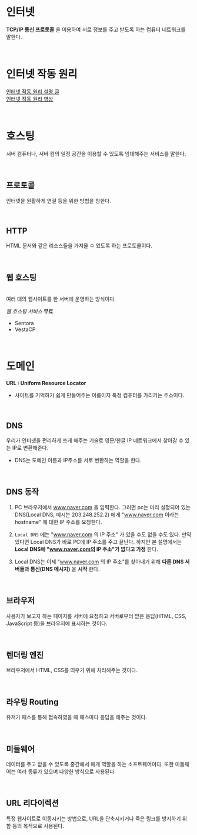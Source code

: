 # 인터넷 

__TCP/IP 통신 프로토콜__ 을 이용하여 서로 정보를 주고 받도록 하는 컴퓨터 네트워크를 말한다.  

<br>

# 인터넷 작동 원리

[인터넷 작동 원리 설명 글](https://developer.mozilla.org/ko/docs/Learn/Common_questions/How_does_the_Internet_work)  <br>
[인터넷 작동 원리 영상 ](https://www.youtube.com/watch?v=o5yBl59wRbY&ab_channel=%EA%B3%B5%ED%95%99%EC%BD%94%EB%84%88)

<br>


# 호스팅

서버 컴퓨터나, 서버 컴의 일정 공간을 이용할 수 있도록 임대해주는 서비스를 말한다.  

<br>

## 프로토콜 

인터넷을 원활하게 연결 등을 위한 방법을 칭한다.

<br>

## HTTP 

HTML 문서와 같은 리소스들을 가져올 수 있도록 하는 프로토콜이다.

<br>

## 웹 호스팅

<br>
여러 대의 웹사이트를 한 서버에 운영하는 방식이다. 
<br>

_웹 호스팅 서비스_
 __무료__
  - Sentora
  - VestaCP

<br>

# 도메인

__URL : Uniform Resource Locator__

 - 사이트를 기억하기 쉽게 만들어주는 이름이자 특정 컴퓨터를 가리키는 주소이다.

 <br>

## DNS 

우리가 인터넷을 편리하게 쓰게 해주는 기술로 영문/한글 IP 네트워크에서 찾아갈 수 있는 IP로 변환해준다.

- DNS는 도메인 이름과 IP주소를 서로 변환하는 역할을 한다.

<br>

## DNS 동작

1. PC 브라우저에서 www.naver.com 을 입력한다. 그러면 pc는 미리 설정되어 있는 DNS(Local DNS, 예시는 203.248.252.2) 에게 "www.naver.com 이라는 hostname" 에 대한 IP 주소를 요청한다.

2. ``Local DNS`` 에는 "www.naver.com 의 IP 주소" 가 있을 수도 없을 수도 있다. 만약 있다면 Local DNS가 바로 PC에 IP 주소를 주고 끝난다. 하지만 본 설명에서는 __Local DNS에 "www.naver.com의 IP 주소"가 없다고 가정__ 한다.

3. Local DNS는 이제 "www.naver.com 의 IP 주소"를 찾아내기 위해 __다른 DNS 서버들과 통신(DNS 메시지)__ 을 __시작__ 한다.

<br>

## 브라우저

사용자가 보고자 하는 페이지를 서버에 요청하고 서버로부터 받은 응답(HTML, CSS, JavaScript 등)을 브라우저에 표시하는 것이다.

<br>

## 렌더링 엔진

브라우저에서 HTML, CSS를 띄우기 위해 처리해주는 것이다.

<br>

## 라우팅 Routing

유저가 패스를 통해 접속하였을 때 패스마다 응답을 해주는 것이다.

<br>

## 미들웨어

  데이터를 주고 받을 수 있도록 중간에서 매개 역할을 하는 소프트웨어이다.
  또한 미들웨어는 여러 종류가 있으며 다양한 방식으로 사용된다.

<br>

  ## URL 리다이렉션

  특정 웹사이트로 이동시키는 방법으로, URL을 단축시키거나 죽은 링크를 방지하기 위함 등의 목적으로 사용된다.